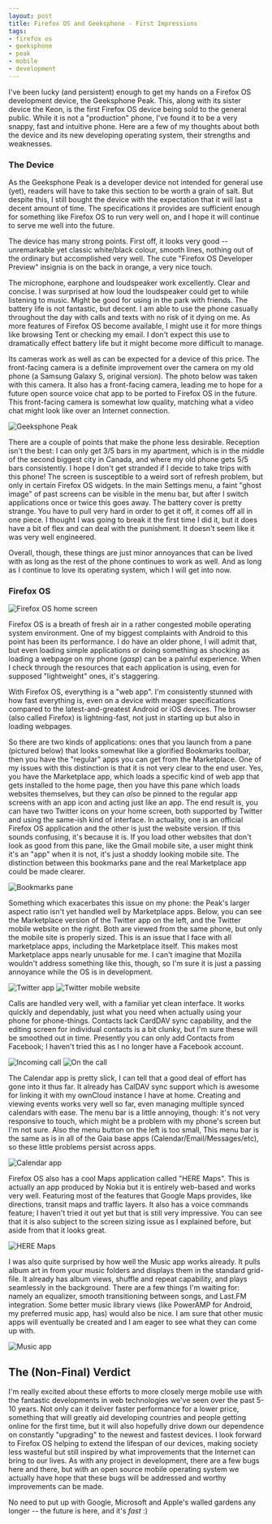 ```yaml
---
layout: post
title: Firefox OS and Geeksphone - First Impressions
tags:
- firefox os
- geeksphone
- peak
- mobile
- development
---
```


I've been lucky (and persistent) enough to get my hands on a Firefox OS development device, the Geeksphone Peak. This, along with its sister device the Keon, is the first Firefox OS device being sold to the general public. While it is not a "production" phone, I've found it to be a very snappy, fast and intuitive phone. Here are a few of my thoughts about both the device and its new developing operating system, their strengths and weaknesses.

### The Device

As the Geeksphone Peak is a developer device not intended for general use (yet), readers will have to take this section to be worth a grain of salt. But despite this, I still bought the device with the expectation that it will last a decent amount of time. The specifications it provides are sufficient enough for something like Firefox OS to run very well on, and I hope it will continue to serve me well into the future.

The device has many strong points. First off, it looks very good -- unremarkable yet classic white/black colour, smooth lines, nothing out of the ordinary but accomplished very well. The cute "Firefox OS Developer Preview" insignia is on the back in orange, a very nice touch.

The microphone, earphone and loudspeaker work excellently. Clear and concise. I was surprised at how loud the loudspeaker could get to while listening to music. Might be good for using in the park with friends. The battery life is not fantastic, but decent. I am able to use the phone casually throughout the day with calls and texts with no risk of it dying on me. As more features of Firefox OS become available, I might use it for more things like browsing Tent or checking my email. I don't expect this use to dramatically effect battery life but it might become more difficult to manage.

Its cameras work as well as can be expected for a device of this price. The front-facing camera is a definite improvement over the camera on my old phone (a Samsung Galaxy S, original version). The photo below was taken with this camera. It also has a front-facing camera, leading me to hope for a future open source voice chat app to be ported to Firefox OS in the future. This front-facing camera is somewhat low quality, matching what a video chat might look like over an Internet connection.

![Geeksphone Peak](/assets/images/20130617011.jpg)

There are a couple of points that make the phone less desirable. Reception isn't the best: I can only get 3/5 bars in my apartment, which is in the middle of the second biggest city in Canada, and where my old phone gets 5/5 bars consistently. I hope I don't get stranded if I decide to take trips with this phone! The screen is susceptible to a weird sort of refresh problem, but only in certain Firefox OS widgets. In the main Settings menu, a faint "ghost image" of past screens can be visible in the menu bar, but after I switch applications once or twice this goes away. The battery cover is pretty strange. You have to pull very hard in order to get it off, it comes off all in one piece. I thought I was going to break it the first time I did it, but it does have a bit of flex and can deal with the punishment. It doesn't seem like it was very well engineered.

Overall, though, these things are just minor annoyances that can be lived with as long as the rest of the phone continues to work as well. And as long as I continue to love its operating system, which I will get into now.

### Firefox OS

![Firefox OS home screen](/assets/images/20130617001.jpg)

Firefox OS is a breath of fresh air in a rather congested mobile operating system environment. One of my biggest complaints with Android to this point has been its performance. I do have an older phone, I will admit that, but even loading simple applications or doing something as shocking as loading a webpage on my phone (*gasp*) can be a painful experience. When I check through the resources that each application is using, even for supposed "lightweight" ones, it's staggering.

With Firefox OS, everything is a "web app". I'm consistently stunned with how fast everything is, even on a device with meager specifications compared to the latest-and-greatest Android or iOS devices. The browser (also called Firefox) is lightning-fast, not just in starting up but also in loading webpages.

So there are two kinds of applications: ones that you launch from a pane (pictured below) that looks somewhat like a glorified Bookmarks toolbar, then you have the "regular" apps you can get from the Marketplace. One of my issues with this distinction is that it is not very clear to the end user. Yes, you have the Marketplace app, which loads a specific kind of web app that gets installed to the home page, then you have this pane which loads websites themselves, but they can *also* be pinned to the regular app screens with an app icon and acting just like an app. The end result is, you can have two Twitter icons on your home screen, both supported by Twitter and using the same-ish kind of interface. In actuality, one is an official Firefox OS application and the other is just the website version. If this sounds confusing, it's because it is. If you load other websites that don't look as good from this pane, like the Gmail mobile site, a user might think it's an "app" when it is not, it's just a shoddy looking mobile site. The distinction between this bookmarks pane and the real Marketplace app could be made clearer.

![Bookmarks pane](/assets/images/20130617002.jpg)

Something which exacerbates this issue on my phone: the Peak's larger aspect ratio isn't yet handled well by Marketplace apps. Below, you can see the Marketplace version of the Twitter app on the left, and the Twitter mobile website on the right. Both are viewed from the same phone, but only the mobile site is properly sized. This is an issue that I face with all marketplace apps, including the Marketplace itself. This makes most Marketplace apps nearly unusable for me. I can't imagine that Mozilla wouldn't address something like this, though, so I'm sure it is just a passing annoyance while the OS is in development.

![Twitter app](/assets/images/20130617005.jpg)
![Twitter mobile website](/assets/images/20130617006.jpg)

Calls are handled very well, with a familiar yet clean interface. It works quickly and dependably, just what you need when actually using your phone for phone-things. Contacts lack CardDAV sync capability, and the editing screen for individual contacts is a bit clunky, but I'm sure these will be smoothed out in time. Presently you can only add Contacts from Facebook; I haven't tried this as I no longer have a Facebook account.

![Incoming call](/assets/images/20130617003.jpg)
![On the call](/assets/images/20130617004.jpg)

The Calendar app is pretty slick, I can tell that a good deal of effort has gone into it thus far. It already has CalDAV sync support which is awesome for linking it with my ownCloud instance I have at home. Creating and viewing events works very well so far, even managing multiple synced calendars with ease. The menu bar is a little annoying, though: it's not very responsive to touch, which might be a problem with my phone's screen but I'm not sure. Also the menu button on the left is too small, This menu bar is the same as is in all of the Gaia base apps (Calendar/Email/Messages/etc), so these little problems persist across apps.

![Calendar app](/assets/images/20130617007.jpg)

Firefox OS also has a cool Maps application called "HERE Maps". This is actually an app produced by Nokia but it is entirely web-based and works very well. Featuring most of the features that Google Maps provides, like directions, transit maps and traffic layers. It also has a voice commands feature; I haven't tried it out yet but that is still very impressive. You can see that it is also subject to the screen sizing issue as I explained before, but aside from that it looks great.

![HERE Maps](/assets/images/20130617008.jpg)

I was also quite surprised by how well the Music app works already. It pulls album art in from your music folders and displays them in the standard grid-file. It already has album views, shuffle and repeat capability, and plays seamlessly in the background. There are a few things I'm waiting for: namely an equalizer, smooth transitioning between songs, and Last.FM integration. Some better music library views (like PowerAMP for Android, my preferred music app, has) would also be nice. I am sure that other music apps will eventually be created and I am eager to see what they can come up with.

![Music app](/assets/images/20130617009.jpg)


The (Non-Final) Verdict
-----------------------

I'm really excited about these efforts to more closely merge mobile use with the fantastic developments in web technologies we've seen over the past 5-10 years. Not only can it deliver faster performance for a lower price, something that will greatly aid developing countries and people getting online for the first time, but it will also hopefully drive down our dependence on constantly "upgrading" to the newest and fastest devices. I look forward to Firefox OS helping to extend the lifespan of our devices, making society less wasteful but still inspired by what improvements that the Internet can bring to our lives. As with any project in development, there are a few bugs here and there, but with an open source mobile operating system we actually have hope that these bugs will be addressed and worthy improvements can be made.

No need to put up with Google, Microsoft and Apple's walled gardens any longer -- the future is here, and it's *fast* :)
